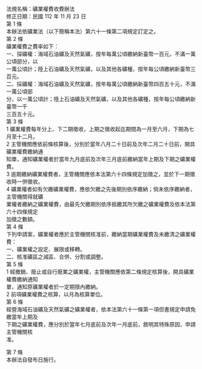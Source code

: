 法規名稱：礦業權費收費辦法  
修正日期：民國 112 年 11 月 23 日  
第 1 條  
本辦法依礦業法（以下簡稱本法）第六十一條第二項規定訂定之。  
第 2 條  
礦業權費之費率如下：  
一、探礦權：海域石油礦及天然氣礦，按年每萬公頃繳納新臺幣一百元，不滿一萬公頃部分，以  
一萬公頃計；陸上石油礦及天然氣礦，以及其他各礦種，按年每公頃繳納新臺幣三百元。  
二、採礦權：海域石油礦及天然氣礦，按年每萬公頃繳納新臺幣四百五十元，不滿一萬公頃部  
分，以一萬公頃計；陸上石油礦及天然氣礦，以及其他各礦種，按年每公頃繳納新臺幣一千  
三百五十元。  
第 3 條  
1 礦業權費每年分上、下二期徵收，上期之徵收起迄期間為一月至六月，下期為七月至十二月。  
2 主管機關應依前條核算後，分別於當年八月二十日前及次年二月二十日前，開具礦業權費繳納通  
知單，通知礦業權者於當年九月底前及次年三月底前繳納當年上期及下期之礦業權費。  
3 逾期繳納礦業權費者，主管機關應依本法第六十四條規定加徵之，並於下一期徵收時一併徵收。  
4 礦業權者如有欠繳礦業權費，應依欠繳之先後期別依序繳納；倘未依序繳納者，主管機關得就礦  
業權者繳納之礦業權費，由最先欠繳期別依序抵繳其所欠繳之礦業權費及依本法第六十四條規定  
加徵之數額。  
第 4 條  
下列申請案，礦業權者應於主管機關核准前，繳納當期礦業權費及未繳清之礦業權費：  
一、礦業權之設定、展限或移轉。  
二、核准礦區之減區、合併、分割或調整。  
第 5 條  
1 經撤銷、廢止或自行廢業之礦業權，主管機關應依第二條規定核算後，開具礦業權費繳納通知  
單，通知原礦業權者於一定期限內繳納。  
2 前項礦業權費之核算，以月為核算單位。  
第 6 條  
經營海域石油礦及天然氣礦之礦業權者，依本法第六十一條第一項但書規定申請免繳當年上期及  
下期之礦業權費，應分別於當年七月底前及次年一月底前，敘明其特殊原因，申請主管機關核  
准。  


第 7 條  
本辦法自發布日施行。  


